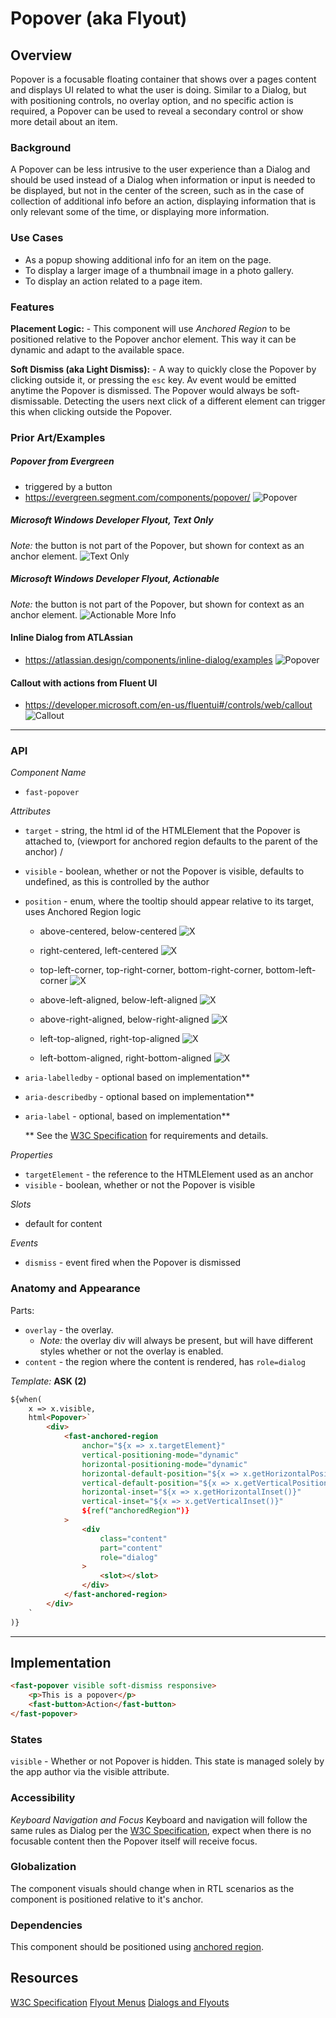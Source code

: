 # Popover (aka Flyout)
## Overview
Popover is a focusable floating container that shows over a pages content and displays UI related to what the user is doing. Similar to a Dialog, but with positioning controls, no overlay option, and no specific action is required, a Popover can be used to reveal a secondary control or show more detail about an item.

### Background
A Popover can be less intrusive to the user experience than a Dialog and should be used instead of a Dialog when information or input is needed to be displayed, but not in the center of the screen, such as in the case of collection of additional info before an action, displaying information that is only relevant some of the time, or displaying more information.

### Use Cases
- As a popup showing additional info for an item on the page.
- To display a larger image of a thumbnail image in a photo gallery.
- To display an action related to a page item.

### Features
**Placement Logic:** - This component will use *Anchored Region* to be positioned relative to the Popover anchor element. This way it can be dynamic and adapt to the available space.

**Soft Dismiss (aka Light Dismiss):** - A way to quickly close the Popover by clicking outside it, or pressing the `esc` key. Av event would be emitted anytime the Popover is dismissed. The Popover would always be soft-dismissable. Detecting the users next click of a different element can trigger this when clicking outside the Popover.


### Prior Art/Examples
##### Popover from Evergreen
- triggered by a button
- https://evergreen.segment.com/components/popover/
![Popover](./images/evergreen-popover.png)

##### Microsoft Windows Developer Flyout, Text Only
*Note:* the button is not part of the Popover, but shown for context as an anchor element.
![Text Only](https://docs.microsoft.com/en-us/windows/uwp/design/controls-and-patterns/images/flyout-wrapping-text.png)

##### Microsoft Windows Developer Flyout, Actionable
*Note:* the button is not part of the Popover, but shown for context as an anchor element.
![Actionable More Info](https://docs.microsoft.com/en-us/windows/uwp/design/controls-and-patterns/images/flyout-example2.png)

#### Inline Dialog from ATLAssian
- https://atlassian.design/components/inline-dialog/examples
![Popover](./images/atlassian-popover.png)

#### Callout with actions from Fluent UI
- https://developer.microsoft.com/en-us/fluentui#/controls/web/callout
![Callout](./images/fluent-callout.png)


---

### API
*Component Name*
- `fast-popover`

*Attributes*
- `target` - string, the html id of the HTMLElement that the Popover is attached to, (viewport for anchored region defaults to the parent of the anchor) /
- `visible` - boolean, whether or not the Popover is visible, defaults to undefined, as this is controlled by the author
- `position` - enum, where the tooltip should appear relative to its target, uses Anchored Region logic

    - above-centered, below-centered
    ![X](./images/ab-centered.png)

    - right-centered, left-centered
    ![X](./images/rl-centered.png)

    - top-left-corner, top-right-corner, bottom-right-corner, bottom-left-corner
    ![X](./images/corner-positions.png)

    - above-left-aligned, below-left-aligned
    ![X](./images/ab-left-aligned.png)
    - above-right-aligned, below-right-aligned
    ![X](./images/ab-right-aligned.png)

    - left-top-aligned, right-top-aligned
    ![X](./images/rl-top-aligned.png)

    - left-bottom-aligned, right-bottom-aligned
    ![X](./images/rl-bottom-aligned.png)


- `aria-labelledby` - optional based on implementation**
- `aria-describedby` - optional based on implementation**
- `aria-label` - optional, based on implementation**

    ** See the [W3C Specification](https://w3c.github.io/aria-practices/#dialog_roles_states_props) for requirements and details.

*Properties*
- `targetElement` - the reference to the HTMLElement used as an anchor
- `visible` - boolean, whether or not the Popover is visible

*Slots*
- default for content

*Events*
- `dismiss` - event fired when the Popover is dismissed

### Anatomy and Appearance
Parts:
- `overlay` - the overlay.
    - *Note:* the overlay div will always be present, but will have different styles whether or not the overlay is enabled.
- `content` - the region where the content is rendered, has `role=dialog`


*Template:*
**ASK (2)**
```html
${when(
    x => x.visible,
    html<Popover>`
        <div>
            <fast-anchored-region
                anchor="${x => x.targetElement}"
                vertical-positioning-mode="dynamic"
                horizontal-positioning-mode="dynamic"
                horizontal-default-position="${x => x.getHorizontalPosition()}"
                vertical-default-position="${x => x.getVerticalPosition()}"
                horizontal-inset="${x => x.getHorizontalInset()}"
                vertical-inset="${x => x.getVerticalInset()}"
                ${ref("anchoredRegion")}
            >
                <div
                    class="content"
                    part="content"
                    role="dialog"
                >
                    <slot></slot>
                </div>
            </fast-anchored-region>
        </div>
    `
)}
```

---

## Implementation
```html
<fast-popover visible soft-dismiss responsive>
    <p>This is a popover</p>
    <fast-button>Action</fast-button>
</fast-popover>
```

### States
`visible` - Whether or not Popover is hidden. This state is managed solely by the app author via the visible attribute.

### Accessibility
*Keyboard Navigation and Focus*
Keyboard and navigation will follow the same rules as Dialog per the [W3C Specification](https://w3c.github.io/aria-practices/#dialog_modal), expect when there is no focusable content then the Popover itself will receive focus.

### Globalization
The component visuals should change when in RTL scenarios as the component is positioned relative to it's anchor.

### Dependencies
This component should be positioned using [anchored region](../packages/web-components/fast-foundation/src/anchored-region/anchored-region.spec.md).

## Resources
[W3C Specification](https://w3c.github.io/aria-practices/#dialog_modal)
[Flyout Menus](https://www.w3.org/WAI/tutorials/menus/flyout/#flyoutnavmousefixed)
[Dialogs and Flyouts](https://docs.microsoft.com/en-us/windows/uwp/design/controls-and-patterns/dialogs-and-flyouts/#:~:text=A%20flyout%20is%20a%20lightweight%20contextual%20popup%20that,control%20or%20show%20more%20detail%20about%20an%20item.)
